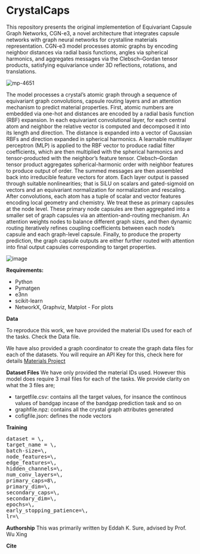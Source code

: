 # CrystalCaps
This repository presents the original implementetion of Equivariant Capsule Graph Networks, CGN-e3, a novel architecture that integrates capsule networks with graph neural networks for crystalline materials representation. CGN-e3 model processes atomic graphs by encoding neighbor distances via radial basis functions, angles via spherical harmonics, and aggregates messages via the Clebsch–Gordan tensor products, satisfying equivariance under 3D reflections, rotations, and translations. 


![mp-4651](https://github.com/user-attachments/assets/4f9590f7-c593-4a67-a965-b30613454723)



The model processes a crystal’s atomic graph through a sequence of equivariant graph convolutions, capsule routing layers and an attention mechanism to predict material properties. First, atomic numbers are embedded via one-hot and distances are encoded by a radial basis function (RBF) expansion. In each equivariant convolutional layer, for each central atom and neighbor the relative vector is computed and decomposed it into its length and direction. The distance is expanded into a vector of Gaussian RBFs and direction expanded in spherical harmonics. A learnable multilayer perceptron (MLP) is applied to the RBF vector to produce radial filter coefficients, which are then multiplied with the spherical harmonics and tensor-producted with the neighbor’s feature tensor. Clebsch–Gordan tensor product aggregates spherical-harmonic order with neighbor features to produce output of order. The summed messages are then assembled back into irreducible feature vectors for atom. Each layer output is passed through suitable nonlinearities; that is SiLU on scalars and gated-sigmoid on vectors and an equivariant normalization for normalization and rescaling. After convolutions, each atom has a tuple of scalar and vector features encoding local geometry and chemistry. We treat these as primary capsules at the node level. These primary node capsules are then aggregated into a smaller set of graph capsules via an attention-and-routing mechanism. An attention weights nodes to balance different graph sizes, and then dynamic routing iteratively refines coupling coefficients between each node’s capsule and each graph-level capsule. Finally, to produce the property prediction, the graph capsule outputs are either further routed with attention into final output capsules corresponding to target properties.


![image](https://github.com/user-attachments/assets/0c46e66d-16ba-4f2c-8603-f7aa207ca596)


**Requirements:**
- Python
- Pymatgen
- e3nn
- scikit-learn
- NetworkX, Graphviz, Matplot - For plots

**Data**

To reproduce this work, we have provided the material IDs used for each of the tasks. Check the Data file.

We have also provided a graph coordinator to create the graph data files for each of the datasets. You will require an API Key for this, check here for details [Materials Project](https://next-gen.materialsproject.org/)

**Dataset Files**
We have only provided the material IDs used. However this model does require 3 mail files for each of the tasks. We provide clarity on what the 3 files are;
- targetfile.csv: contains all the target values, for insance the continous values of bandgap incase of the bandgap prediction task and so on
- graphfile.npz: contains all the crystal graph attributes generated
- cofigfile.json: defines the node vectors

**Training**
<pre>dataset = \,
target_name = \,
batch-size=\,
node_features=\,
edge_features=\,
hidden_channels=\,
num_conv_layers=\,
primary_caps=8\,
primary_dim=\,
secondary_caps=\,
secondary_dim=\,
epochs=\,
early_stopping_patience=\,
lr=\ </pre>

**Authorship**
This was primarily written by Eddah K. Sure, advised by Prof. Wu Xing

**Cite**
        








